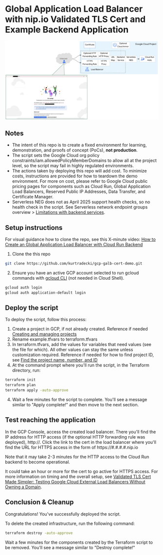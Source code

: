 # Global Application Load Balancer with nip.io Validated TLS Cert and Example Backend Application

![architecture](./architecture.jpg)

## Notes
* The intent of this repo is to create a fixed environment for learning, demonstration, and proofs of concept (PoCs), **not production**.
* The script sets the Google Cloud org policy constraints/iam.allowedPolicyMemberDomains to allow all at the project level, so the script may fail in highly regulated environments.
* The actions taken by deploying this repo will add cost. To minimize costs, instructions are provided for how to teardown the demo environment. For more on cost, please refer to Google Cloud public pricing pages for components such as Cloud Run, Global Application Load Balancers, Reserved Public IP Addresses, Data Transfer, and Certificate Manager. 
* Serverless NEG does not as April 2025 support health checks, so no health check in the script. See Serverless network endpoint groups overview > [Limitations with backend services](https://cloud.google.com/load-balancing/docs/negs/serverless-neg-concepts#backend-service-limitations).

## Setup instructions

For visual guidance how to clone the repo, see this X-minute video: [How to Create an Global Application Load Balancer with Cloud Run Backend](https://www.youtube.com/watch?v=JRiStVpTH1w)

1. Clone the this repo

```sh
git clone https://github.com/kurtradecki/gcp-galb-cert-demo.git
```

2. Ensure you have an active GCP account selected to run gcloud commands with [gcloud CLI](https://cloud.google.com/sdk/docs/install) (not needed in Cloud Shell).

```sh
gcloud auth login
gcloud auth application-default login
```

## Deploy the script

To deploy the script, follow this process:
1. Create a project in GCP, if not already created. Reference if needed [Creating and managing projects](https://cloud.google.com/resource-manager/docs/creating-managing-projects)
2. Rename example.tfvars to terraform.tfvars
3. In terraform.tfvars, add the values for variables that need values (see the file for which). All other values can stay the same unless customization required. Reference if needed for how to find project ID, see [Find the project name, number, and ID](https://cloud.google.com/resource-manager/docs/creating-managing-projects#identifying_projects)
4. At the command prompt where you'll run the script, in the Terraform directory, run:

```sh 
terraform init
terraform plan
terraform apply -auto-approve
```

4. Wait a few minutes for the script to complete. You'll see a message similar to "Apply complete!" and then move to the next section.

## Test reaching the application

In the GCP Console, access the created load balancer. There you'll find the IP address for HTTP access (if the optional HTTP forwarding rule was deployed), http://<ip-address>. Click the link to the cert in the load balancer where you'll find the URL for HTTPS access in the form of https://#.#.#.#.nip.io

Note that it may take 2-3 minutes for the HTTP access to the Cloud Run backend to become operational. 

It could take an hour or more for the cert to go active for HTTPS access. For more information on timing and the overall setup, see [Validated TLS Cert Made Simpler: Testing Google Cloud External Load Balancers Without Owning a Domain](https://medium.com/google-cloud/validated-tls-cert-made-simpler-testing-google-cloud-external-load-balancers-without-owning-a-d5a972bac3b2).

## Conclusion & Cleanup

Congratulations! You've successfully deployed the script.

To delete the created infrastructure, run the following command:

```sh
terraform destroy -auto-approve
```

Wait a few minutes for the components created by the Terraform script to be removed. You'll see a message similar to "Destroy complete!" 
